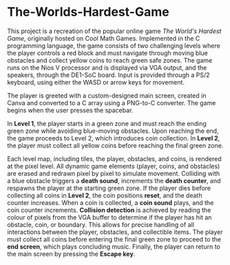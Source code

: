 # The-Worlds-Hardest-Game

This project is a recreation of the popular online game _The World's Hardest Game_, originally
hosted on Cool Math Games. Implemented in the C programming language, the game
consists of two challenging levels where the player controls a red block and must navigate
through moving blue obstacles and collect yellow coins to reach green safe zones. The game
runs on the Nios V processor and is displayed via VGA output, and the speakers, through the
DE1-SoC board. Input is provided through a PS/2 keyboard, using either the WASD or arrow
keys for movement.

The player is greeted with a custom-designed main screen, created in Canva and converted to
a C array using a PNG-to-C converter. The game begins when the user presses the spacebar.

In **Level 1**, the player starts in a green zone and must reach the ending green zone while
avoiding blue-moving obstacles. Upon reaching the end, the game proceeds to Level 2, which
introduces coin collection. In **Level 2**, the player must collect all yellow coins before reaching the final green zone.

Each level map, including tiles, the player, obstacles, and coins, is rendered at the pixel level.
All dynamic game elements (player, coins, and obstacles) are erased and redrawn pixel by
pixel to simulate movement. Colliding with a blue obstacle triggers a **death sound**,
increments the **death counter**, and respawns the player at the starting green zone. If the
player dies before collecting all coins in **Level 2**, the coin positions **reset**, and the death
counter increases. When a coin is collected, a **coin sound** plays, and the coin counter
increments. **Collision detection** is achieved by reading the colour of pixels from the VGA
buffer to determine if the player has hit an obstacle, coin, or boundary. This allows for precise
handling of all interactions between the player, obstacles, and collectible items. The player
must collect all coins before entering the final green zone to proceed to the **end screen**,
which plays concluding music. Finally, the player can return to the main screen by pressing
the **Escape key**.
